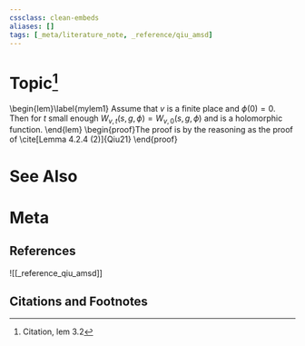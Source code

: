 ```yaml
---
cssclass: clean-embeds
aliases: []
tags: [_meta/literature_note, _reference/qiu_amsd]
---
```

# Topic[^1]
\begin{lem}\label{mylem1} 
  Assume that $v$ is a finite place and $\phi(0)=0$. Then  for $t$ small enough
  $W_{v,t} (s, g, \phi)=W_{v,0} (s, g, \phi)$ and is a holomorphic function. 
  \end{lem}
\begin{proof}The proof is by the reasoning as the proof of \cite[Lemma 4.2.4 (2)]{Qiu21}
  \end{proof}

# See Also

# Meta
## References
![[_reference_qiu_amsd]]


## Citations and Footnotes
[^1]: Citation, lem 3.2